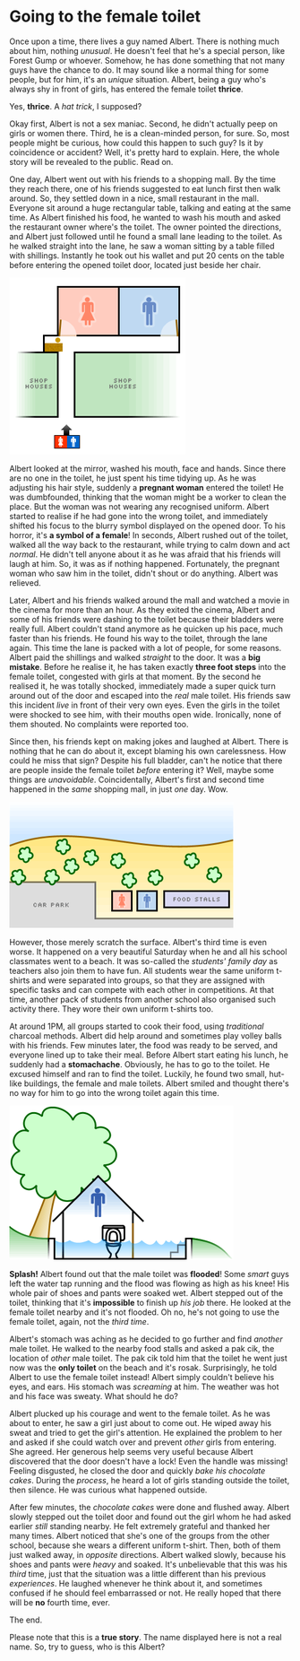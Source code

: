 Going to the female toilet
===

Once upon a time, there lives a guy named Albert. There is nothing much about him, nothing *unusual*. He doesn't feel that he's a special person, like Forest Gump or whoever. Somehow, he has done something that not many guys have the chance to do. It may sound like a normal thing for some people, but for him, it's an *unique* situation. Albert, being a guy who's always shy in front of girls, has entered the female toilet **thrice**.

Yes, **thrice**. A *hat trick*, I supposed?

Okay first, Albert is not a sex maniac. Second, he didn't actually peep on girls or women there. Third, he is a clean-minded person, for sure. So, most people might be curious, how could this happen to such guy? Is it by coincidence or accident? Well, it's pretty hard to explain. Here, the whole story will be revealed to the public. Read on.

One day, Albert went out with his friends to a shopping mall. By the time they reach there, one of his friends suggested to eat lunch first then walk around. So, they settled down in a nice, small restaurant in the mall. Everyone sit around a huge rectangular table, talking and eating at the same time. As Albert finished his food, he wanted to wash his mouth and asked the restaurant owner where's the toilet. The owner pointed the directions, and Albert just followed until he found a small lane leading to the toilet. As he walked straight into the lane, he saw a woman sitting by a table filled with shillings. Instantly he took out his wallet and put 20 cents on the table before entering the opened toilet door, located just beside her chair.

![the female and male toilets, accessible through a lane, surrounded by by shop houses, in a shopping mall](/blog/images/figures/infrastructure/female_male_toilet_lane_shop_houses_shopping_mall.png)

Albert looked at the mirror, washed his mouth, face and hands. Since there are no one in the toilet, he just spent his time tidying up. As he was adjusting his hair style, suddenly a **pregnant woman** entered the toilet! He was dumbfounded, thinking that the woman might be a worker to clean the place. But the woman was not wearing any recognised uniform. Albert started to realise if he had gone into the wrong toilet, and immediately shifted his focus to the blurry symbol displayed on the opened door. To his horror, it's **a symbol of a female**! In seconds, Albert rushed out of the toilet, walked all the way back to the restaurant, while trying to calm down and act *normal*. He didn't tell anyone about it as he was afraid that his friends will laugh at him. So, it was as if nothing happened. Fortunately, the pregnant woman who saw him in the toilet, didn't shout or do anything. Albert was relieved.

Later, Albert and his friends walked around the mall and watched a movie in the cinema for more than an hour. As they exited the cinema, Albert and some of his friends were dashing to the toilet because their bladders were really full. Albert couldn't stand anymore as he quicken up his pace, much faster than his friends. He found his way to the toilet, through the lane again. This time the lane is packed with a lot of people, for some reasons. Albert paid the shillings and walked *straight* to the door. It was a **big mistake**. Before he realise it, he has taken exactly **three foot steps** into the female toilet, congested with girls at that moment. By the second he realised it, he was totally shocked, immediately made a super quick turn around out of the door and escaped into the *real* male toilet. His friends saw this incident *live* in front of their very own eyes. Even the girls in the toilet were shocked to see him, with their mouths open wide. Ironically, none of them shouted. No complaints were reported too.

Since then, his friends kept on making jokes and laughed at Albert. There is nothing that he can do about it, except blaming his own carelessness. How could he miss that sign? Despite his full bladder, can't he notice that there are people inside the female toilet *before* entering it? Well, maybe some things are *unavoidable*. Coincidentally, Albert's first and second time happened in the *same* shopping mall, in just *one* day. Wow.

![the female and male toilets situated near the food stalls, surrounded by trees and a car park on the beach](/blog/images/figures/infrastructure/female_male_toilet_beach_food_stalls_trees_car_park.png)

However, those merely scratch the surface. Albert's third time is even worse. It happened on a very beautiful Saturday when he and all his school classmates went to a beach. It was so-called the *students' family day* as teachers also join them to have fun. All students wear the same uniform t-shirts and were separated into groups, so that they are assigned with specific tasks and can compete with each other in competitions. At that time, another pack of students from another school also organised such activity there. They wore their own uniform t-shirts too.

At around 1PM, all groups started to cook their food, using *traditional* charcoal methods. Albert did help around and sometimes play volley balls with his friends. Few minutes later, the food was ready to be served, and everyone lined up to take their meal. Before Albert start eating his lunch, he suddenly had a **stomachache**. Obviously, he has to go to the toilet. He excused himself and ran to find the toilet. Luckily, he found two small, hut-like buildings, the female and male toilets. Albert smiled and thought there's no way for him to go into the wrong toilet again this time.

![the flooded male toilet, with water rising up the knee level, located beside a big tree](/blog/images/figures/infrastructure/male_toilet_flood_surrounding_tree.png)

**Splash!** Albert found out that the male toilet was **flooded**! Some *smart* guys left the water tap running and the flood was flowing as high as his knee! His whole pair of shoes and pants were soaked wet. Albert stepped out of the toilet, thinking that it's **impossible** to finish up *his job* there. He looked at the female toilet nearby and it's not flooded. Oh no, he's not going to use the female toilet, again, not the *third time*.

Albert's stomach was aching as he decided to go further and find *another* male toilet. He walked to the nearby food stalls and asked a <span lang="ms" title="uncle">pak cik</span>, the location of *other* male toilet. The <span lang="ms">pak cik</span> told him that the toilet he went just now was the **only toilet** on the beach and it's <span lang="ms" title="damaged">rosak</span>. Surprisingly, he told Albert to use the female toilet instead! Albert simply couldn't believe his eyes, and ears. His stomach was *screaming* at him. The weather was hot and his face was sweaty. What should he do?

Albert plucked up his courage and went to the female toilet. As he was about to enter, he saw a girl just about to come out. He wiped away his sweat and tried to get the girl's attention. He explained the problem to her and asked if she could watch over and prevent *other* girls from entering. She agreed. Her generous help seems very useful because Albert discovered that the door doesn't have a lock! Even the handle was missing! Feeling disgusted, he closed the door and quickly *bake his chocolate cakes*. During the *process*, he heard a lot of girls standing outside the toilet, then silence. He was curious what happened outside.

After few minutes, the *chocolate cakes* were done and flushed away. Albert slowly stepped out the toilet door and found out the girl whom he had asked earlier *still* standing nearby. He felt extremely grateful and thanked her many times. Albert noticed that she's one of the groups from the other school, because she wears a different uniform t-shirt. Then, both of them just walked away, in *opposite* directions. Albert walked slowly, because his shoes and pants were *heavy* and soaked. It's unbelievable that this was his *third* time, just that the situation was a little different than his previous *experiences*. He laughed whenever he think about it, and sometimes confused if he should feel embarrassed or not. He really hoped that there will be **no** fourth time, ever.

The end.

Please note that this is a **true story**. The name displayed here is not a real name. So, try to guess, who is this Albert?